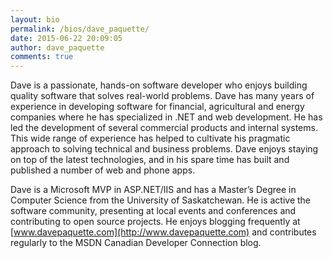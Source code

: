 ```yaml
---
layout: bio
permalink: /bios/dave_paquette/
date: 2015-06-22 20:09:05
author: dave_paquette
comments: true
---
```


Dave is a passionate, hands-on software developer who enjoys building quality software that solves real-world problems. Dave has many years of experience in developing software for financial, agricultural and energy companies where he has specialized in .NET and web development. He has led the development of several commercial products and internal systems. This wide range of experience has helped to cultivate his pragmatic approach to solving technical and business problems. Dave enjoys staying on top of the latest technologies, and in his spare time has built and published a number of web and phone apps.

Dave is a Microsoft MVP in ASP.NET/IIS and has a Master’s Degree in Computer Science from the University of Saskatchewan. He is active the software community, presenting at local events and conferences and contributing to open source projects. He enjoys blogging frequently at [www.davepaquette.com](http://www.davepaquette.com) and contributes regularly to the MSDN Canadian Developer Connection blog.
